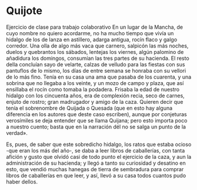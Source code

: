 # Quijote
Ejercicio de clase para trabajo colaborativo
En un lugar de la Mancha, de cuyo nombre no quiero acordarme, no ha mucho tiempo que vivía un hidalgo de los de lanza en astillero, adarga antigua, rocín flaco y galgo corredor. Una olla de algo más vaca que carnero, salpicón las más noches, duelos y quebrantos los sábados, lentejas los viernes, algún palomino de añadidura los domingos, consumían las tres partes de su hacienda. El resto della concluían sayo de velarte, calzas de velludo para las fiestas con sus pantuflos de lo mismo, los días de entre semana se honraba con su vellori de lo más fino. Tenía en su casa una ama que pasaba de los cuarenta, y una sobrina que no llegaba a los veinte, y un mozo de campo y plaza, que así ensillaba el rocín como tomaba la podadera. Frisaba la edad de nuestro hidalgo con los cincuenta años, era de complexión recia, seco de carnes, enjuto de rostro; gran madrugador y amigo de la caza. Quieren decir que tenía el sobrenombre de Quijada o Quesada (que en esto hay alguna diferencia en los autores que deste caso escriben), aunque por conjeturas verosímiles se deja entender que se llama Quijana; pero esto importa poco a nuestro cuento; basta que en la narración dél no se salga un punto de la verdad». 

Es, pues, de saber que este sobredicho hidalgo, los ratos que estaba ocioso -que eran los más del año-, se daba a leer libros de caballerías, con tanta afición y gusto que olvidó casi de todo punto el ejercicio de la caza, y aun la administración de su hacienda; y llegó a tanto su curiosidad y desatino en esto, que vendió muchas hanegas de tierra de sembradura para comprar libros de caballerías en que leer, y así, llevó a su casa todos cuantos pudo haber dellos. 
